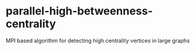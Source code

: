 parallel-high-betweenness-centrality
====================================

MPI based algorithm for detecting high centrality vertices in large graphs 
